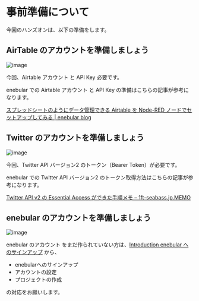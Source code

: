 # 事前準備について

今回のハンズオンは、以下の準備をします。

## AirTable のアカウントを準備しましょう

![image](https://i.gyazo.com/2fa709857524e4f85423675808a883d4.png)

今回、Airtable アカウント と API Key 必要です。

enebular での Airtable アカウント と API Key の準備はこちらの記事が参考になります。

[スプレッドシートのようにデータ管理できる Airtable を Node-RED ノードでセットアップしてみる | enebular blog](https://blog.enebular.com/samples/use-airtable-as-spreadsheet1/)

## Twitter のアカウントを準備しましょう

![image](https://i.gyazo.com/830bfa2defda2b5f44ccbfb0b00c3369.png)

今回、Twitter API バージョン2 のトークン（Bearer Token）が必要です。

enebular での Twitter API バージョン2 のトークン取得方法はこちらの記事が参考になります。

[Twitter API v2 の Essential Access ができた手順メモ – 1ft-seabass.jp.MEMO](https://www.1ft-seabass.jp/memo/2022/02/16/twitter-essential-access/)

## enebular のアカウントを準備しましょう

![image](https://i.gyazo.com/2a321664c77d272e80ce5968620f4751.jpg)

enebular のアカウント をまだ作られていない方は、[Introduction enebular へのサインアップ](https://docs.enebular.com/ja/GetStarted/Introduction.html) から、

- enebularへのサインアップ
- アカウントの設定
- プロジェクトの作成

の対応をお願いします。